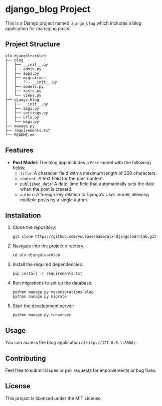 # django_blog Project

This is a Django project named `django_blog` which includes a blog application for managing posts.

## Project Structure

```
alx-djangolearnlab
├── blog
│   ├── __init__.py
│   ├── admin.py
│   ├── apps.py
│   ├── migrations
│   │   └── __init__.py
│   ├── models.py
│   ├── tests.py
│   └── views.py
├── django_blog
│   ├── __init__.py
│   ├── asgi.py
│   ├── settings.py
│   ├── urls.py
│   └── wsgi.py
├── manage.py
├── requirements.txt
└── README.md
```

## Features

- **Post Model**: The blog app includes a `Post` model with the following fields:
  - `title`: A character field with a maximum length of 200 characters.
  - `content`: A text field for the post content.
  - `published_date`: A date-time field that automatically sets the date when the post is created.
  - `author`: A foreign key relation to Django’s User model, allowing multiple posts by a single author.

## Installation

1. Clone the repository:
   ```
   git clone https://github.com/yourusername/alx-djangolearnlab.git
   ```

2. Navigate into the project directory:
   ```
   cd alx-djangolearnlab
   ```

3. Install the required dependencies:
   ```
   pip install -r requirements.txt
   ```

4. Run migrations to set up the database:
   ```
   python manage.py makemigrations blog
   python manage.py migrate
   ```

5. Start the development server:
   ```
   python manage.py runserver
   ```

## Usage

You can access the blog application at `http://127.0.0.1:8000/`. 

## Contributing

Feel free to submit issues or pull requests for improvements or bug fixes. 

## License

This project is licensed under the MIT License.